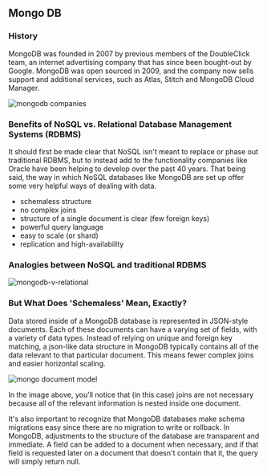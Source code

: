 ## Mongo DB

### History

MongoDB was founded in 2007 by previous members of the DoubleClick team, an internet advertising company that has since been bought-out by Google. MongoDB was open sourced in 2009, and the company now sells support and additional services, such as Atlas, Stitch and MongoDB Cloud Manager.

![mongodb companies](http://cdn.jsears.co/mongodb-companies.png "Mongo DB Companies Served")

### Benefits of NoSQL vs. Relational Database Management Systems (RDBMS)

It should first be made clear that NoSQL isn't meant to replace or phase out traditional RDBMS, but to instead add to the functionality companies like Oracle have been helping to develop over the past 40 years. That being said, the way in which NoSQL databases like MongoDB are set up offer some very helpful ways of dealing with data.

* schemaless structure
* no complex joins
* structure of a single document is clear (few foreign keys)
* powerful query language
* easy to scale (or shard)
* replication and high-availability

### Analogies between NoSQL and traditional RDBMS

![mongodb-v-relational](http://cdn.jsears.co/mongo-vs-rdbms.png "Mongo v. Relational Keywords")

### But What Does 'Schemaless' Mean, Exactly?

Data stored inside of a MongoDB database is represented in JSON-style documents. Each of these documents can have a varying set of fields, with a variety of data types. Instead of relying on unique and foreign key matching, a json-like data structure in MongoDB typically contains all of the data relevant to that particular document. This means fewer complex joins and easier horizontal scaling.

![mongo document model](http://cdn.jsears.co/document-model.png "Mongo Document Model")

In the image above, you'll notice that (in this case) joins are not necessary because all of the relevant information is nested inside one document.

It's also important to recognize that MongoDB databases make schema migrations easy since there are no migration to write or rollback. In MongoDB, adjustments to the structure of the database are transparent and immediate. A field can be added to a document when necessary, and if that field is requested later on a document that doesn't contain that it, the query will simply return null.
